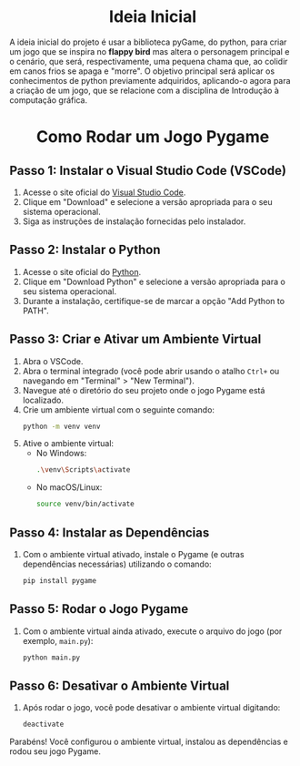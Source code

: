 # <center>Ideia Inicial</center>

A ideia inicial do projeto é usar a biblioteca pyGame, do python, para criar um jogo que se inspira no **flappy bird** mas altera o personagem principal e o cenário, que será, respectivamente, uma pequena chama que, ao colidir em canos frios se apaga e "morre". O objetivo principal será aplicar os conhecimentos de python previamente adquiridos, aplicando-o agora para a criação de um jogo, que se relacione com a disciplina de Introdução à computação gráfica.

# <center> Como Rodar um Jogo Pygame </center>

## Passo 1: Instalar o Visual Studio Code (VSCode)
1. Acesse o site oficial do [Visual Studio Code](https://code.visualstudio.com/).
2. Clique em "Download" e selecione a versão apropriada para o seu sistema operacional.
3. Siga as instruções de instalação fornecidas pelo instalador.

## Passo 2: Instalar o Python
1. Acesse o site oficial do [Python](https://www.python.org/).
2. Clique em "Download Python" e selecione a versão apropriada para o seu sistema operacional.
3. Durante a instalação, certifique-se de marcar a opção "Add Python to PATH".

## Passo 3: Criar e Ativar um Ambiente Virtual
1. Abra o VSCode.
2. Abra o terminal integrado (você pode abrir usando o atalho `Ctrl+` ou navegando em "Terminal" > "New Terminal").
3. Navegue até o diretório do seu projeto onde o jogo Pygame está localizado.
4. Crie um ambiente virtual com o seguinte comando:
    ```sh
    python -m venv venv
    ```
5. Ative o ambiente virtual:
    - No Windows:
        ```sh
        .\venv\Scripts\activate
        ```
    - No macOS/Linux:
        ```sh
        source venv/bin/activate
        ```

## Passo 4: Instalar as Dependências
1. Com o ambiente virtual ativado, instale o Pygame (e outras dependências necessárias) utilizando o comando:
    ```sh
    pip install pygame
    ```

## Passo 5: Rodar o Jogo Pygame
1. Com o ambiente virtual ainda ativado, execute o arquivo do jogo (por exemplo, `main.py`):
    ```sh
    python main.py
    ```

## Passo 6: Desativar o Ambiente Virtual
1. Após rodar o jogo, você pode desativar o ambiente virtual digitando:
    ```sh
    deactivate
    ```

Parabéns! Você configurou o ambiente virtual, instalou as dependências e rodou seu jogo Pygame.
